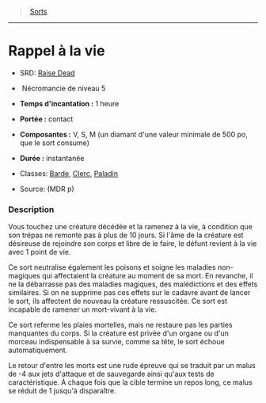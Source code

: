 ﻿---
!SpellItem
Family: SpellHD
Level: 5
Type: Nécromancie
CastingTime: 1 heure
Range: contact
Components: V, S, M (un diamant d'une valeur minimale de 500 po, que le sort consume)
Duration: instantanée
Classes: '[Barde](hd_bard.md), [Clerc](hd_cleric.md), [Paladin](hd_paladin.md)'
Id: spells_hd.md#rappel-à-la-vie
ParentLink: spells_hd.md#sorts
Name: Rappel à la vie
ParentName: Sorts
NameLevel: 1
AltName: '[Raise Dead](srd_spells_raise_dead.md)'
Source: (MDR p)
Attributes: {}
AttributesDictionary: >+
  {}

---
> [Sorts](hd_spells.md)

---

# Rappel à la vie

- SRD: [Raise Dead](srd_spells_raise_dead.md)

-  Nécromancie de niveau 5

- **Temps d'incantation :** 1 heure

- **Portée :** contact

- **Composantes :** V, S, M (un diamant d'une valeur minimale de 500 po, que le sort consume)

- **Durée :** instantanée

- Classes: [Barde](hd_bard.md), [Clerc](hd_cleric.md), [Paladin](hd_paladin.md)

- Source: (MDR p)

### Description

Vous touchez une créature décédée et la ramenez à la vie, à condition que son trépas ne remonte pas à plus de 10 jours. Si l'âme de la créature est désireuse de rejoindre son corps et libre de le faire, le défunt revient à la vie avec 1 point de vie.

Ce sort neutralise également les poisons et soigne les maladies non-magiques qui affectaient la créature au moment de sa mort. En revanche, il ne la débarrasse pas des maladies magiques, des malédictions et des effets similaires. Si on ne supprime pas ces effets sur le cadavre avant de lancer le sort, ils affectent de nouveau la créature ressuscitée. Ce sort est incapable de ramener un mort-vivant à la vie.

Ce sort referme les plaies mortelles, mais ne restaure pas les parties manquantes du corps. Si la créature est privée d'un organe ou d'un morceau indispensable à sa survie, comme sa tête, le sort échoue automatiquement.

Le retour d'entre les morts est une rude épreuve qui se traduit par un malus de -4 aux jets d'attaque et de sauvegarde ainsi qu'aux tests de caractéristique. À chaque fois que la cible termine un repos long, ce malus se réduit de 1 jusqu'à disparaître.


